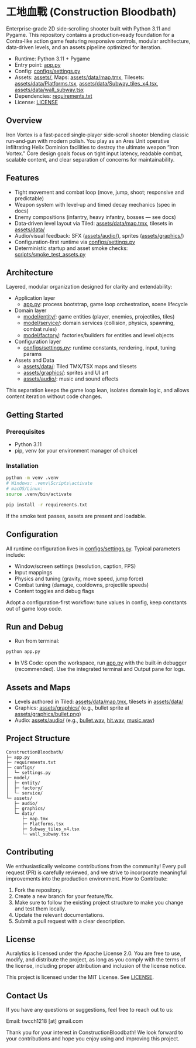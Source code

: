 # 工地血戰 (Construction Bloodbath)

Enterprise‑grade 2D side‑scrolling shooter built with Python 3.11 and Pygame. This repository contains a production‑ready foundation for a Contra‑like action game featuring responsive controls, modular architecture, data‑driven levels, and an assets pipeline optimized for iteration.

- Runtime: Python 3.11 + Pygame
- Entry point: [app.py](app.py)
- Config: [configs/settings.py](configs/settings.py)
- Assets: [assets/](assets), Maps: [assets/data/map.tmx](assets/data/map.tmx), Tilesets: [assets/data/Platforms.tsx](assets/data/Platforms.tsx), [assets/data/Subway_tiles_x4.tsx](assets/data/Subway_tiles_x4.tsx), [assets/data/wall_subway.tsx](assets/data/wall_subway.tsx)
- Dependencies: [requirements.txt](requirements.txt)
- License: [LICENSE](LICENSE)

## Overview

Iron Vortex is a fast‑paced single‑player side‑scroll shooter blending classic run‑and‑gun with modern polish. You play as an Ares Unit operative infiltrating Helix Dominion facilities to destroy the ultimate weapon “Iron Vortex.” Core design goals focus on tight input latency, readable combat, scalable content, and clear separation of concerns for maintainability.

## Features

- Tight movement and combat loop (move, jump, shoot; responsive and predictable)
- Weapon system with level‑up and timed decay mechanics (spec in docs)
- Enemy compositions (infantry, heavy infantry, bosses — see docs)
- Data‑driven level layout via Tiled: [assets/data/map.tmx](assets/data/map.tmx), tilesets in [assets/data/](assets/data)
- Audio/visual feedback: SFX ([assets/audio/](assets/audio)), sprites ([assets/graphics/](assets/graphics))
- Configuration‑first runtime via [configs/settings.py](configs/settings.py)
- Deterministic startup and asset smoke checks: [scripts/smoke_test_assets.py](scripts/smoke_test_assets.py)

## Architecture

Layered, modular organization designed for clarity and extendability:

- Application layer
  - [app.py](app.py): process bootstrap, game loop orchestration, scene lifecycle
- Domain layer
  - [model/entity/](model/entity): game entities (player, enemies, projectiles, tiles)
  - [model/service/](model/service): domain services (collision, physics, spawning, combat rules)
  - [model/factory/](model/factory): factories/builders for entities and level objects
- Configuration layer
  - [configs/settings.py](configs/settings.py): runtime constants, rendering, input, tuning params
- Assets and Data
  - [assets/data/](assets/data): Tiled TMX/TSX maps and tilesets
  - [assets/graphics/](assets/graphics): sprites and UI art
  - [assets/audio/](assets/audio): music and sound effects

This separation keeps the game loop lean, isolates domain logic, and allows content iteration without code changes.

## Getting Started

### Prerequisites

- Python 3.11
- pip, venv (or your environment manager of choice)

### Installation

```sh
python -m venv .venv
# Windows: .venv\Scripts\activate
# macOS/Linux:
source .venv/bin/activate

pip install -r requirements.txt
```

If the smoke test passes, assets are present and loadable.

## Configuration

All runtime configuration lives in [configs/settings.py](configs/settings.py). Typical parameters include:
- Window/screen settings (resolution, caption, FPS)
- Input mappings
- Physics and tuning (gravity, move speed, jump force)
- Combat tuning (damage, cooldowns, projectile speeds)
- Content toggles and debug flags

Adopt a configuration‑first workflow: tune values in config, keep constants out of game loop code.

## Run and Debug

- Run from terminal:

```sh
python app.py
```

- In VS Code: open the workspace, run [app.py](app.py) with the built‑in debugger (recommended). Use the integrated terminal and Output pane for logs.

## Assets and Maps

- Levels authored in Tiled: [assets/data/map.tmx](assets/data/map.tmx), tilesets in [assets/data/](assets/data)
- Graphics: [assets/graphics/](assets/graphics) (e.g., bullet sprite at [assets/graphics/bullet.png](assets/graphics/bullet.png))
- Audio: [assets/audio/](assets/audio) (e.g., [bullet.wav](assets/audio/bullet.wav), [hit.wav](assets/audio/hit.wav), [music.wav](assets/audio/music.wav))

## Project Structure

```
ConstructionBloodbath/
├─ app.py
├─ requirements.txt
├─ configs/
│  └─ settings.py
├─ model/
│  ├─ entity/
│  ├─ factory/
│  └─ service/
└─ assets/
   ├─ audio/
   ├─ graphics/
   └─ data/
      ├─ map.tmx
      ├─ Platforms.tsx
      ├─ Subway_tiles_x4.tsx
      └─ wall_subway.tsx
```

## Contributing

We enthusiastically welcome contributions from the community! Every pull request (PR) is carefully reviewed, and we strive to incorporate meaningful improvements into the production environment.
How to Contribute:

1. Fork the repository.
2. Create a new branch for your feature/fix.
3. Make sure to follow the existing project structure to make you change and test them locally.
4. Update the relevant documentations.
5. Submit a pull request with a clear description.

## License

Auralytics is licensed under the Apache License 2.0. You are free to use, modify, and distribute the project, as long as you comply with the terms of the license, including proper attribution and inclusion of the license notice.

This project is licensed under the MIT License. See [LICENSE](LICENSE).

## Contact Us

If you have any questions or suggestions, feel free to reach out to us:

Email: twcch1218 [at] gmail.com

Thank you for your interest in ConstructionBloodbath! We look forward to your contributions and hope you enjoy using and improving this project.
